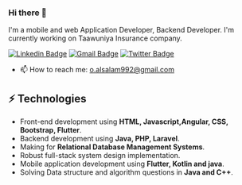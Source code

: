 ### Hi there 👋
I'm a mobile and web  Application Developer, Backend Developer. I'm currently working on Taawuniya Insurance company.

[![Linkedin Badge](https://img.shields.io/badge/-osman_abdelsalam-blue?style=flat-square&logo=Linkedin&logoColor=white&link=https://www.linkedin.com/in/osman-abdelsalam/)](https://www.linkedin.com/in/osman-abdelsalam/) [![Gmail Badge](https://img.shields.io/badge/-o.alsalam992@gmail.com-c14438?style=flat-square&logo=Gmail&logoColor=white&link=mailto:o.alsalam992@gmail.com)](mailto:o.alsalam992@gmail.com) [![Twitter Badge](https://img.shields.io/badge/-osman_abdelsalam-blue?style=flat-square&logo=Twitter&logoColor=white&link=https://twitter.com/osman_abd)](https://twitter.com/osman_abd)

- 📫 How to reach me: [o.alsalam992@gmail.com](mailto://o.alsalam992@gmail.com)

## ⚡ Technologies
- Front-end development using **HTML, Javascript,Angular, CSS, Bootstrap, Flutter**.
- Backend development using **Java, PHP, Laravel**.
- Making for **Relational Database Management Systems**.
- Robust full-stack system design implementation.
- Mobile application development using **Flutter, Kotlin and java**.
- Solving Data structure and algorithm questions in **Java and C++**.

<!--
**osmanabdelsalam/osmanabdelsalam** is a ✨ _special_ ✨ repository because its `README.md` (this file) appears on your GitHub profile.

Here are some ideas to get you started:

- 🔭 I’m currently working on ...
- 🌱 I’m currently learning ...
- 👯 I’m looking to collaborate on ...
- 🤔 I’m looking for help with ...
- 💬 Ask me about ...
- 📫 How to reach me: ...
- 😄 Pronouns: ...
- ⚡ Fun fact: ...
-->

